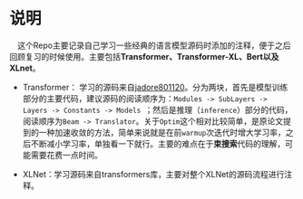 # 说明

&emsp;这个Repo主要记录自己学习一些经典的语言模型源码时添加的注释，便于之后回顾复习的时候使用。主要包括**Transformer、Transformer-XL、Bert以及XLnet**。



- Transformer： 学习的源码来自[jadore801120](https://github.com/jadore801120/attention-is-all-you-need-pytorch)。分为两块，首先是模型训练部分的主要代码，建议源码的阅读顺序为：`Modules -> SubLayers -> Layers -> Constants -> Models `；然后是推理（`inference`）部分的代码，阅读顺序为`Beam -> Translator`。关于`Optim`这个相对比较简单，是原论文提到的一种加速收敛的方法，简单来说就是在前`warmup`次迭代时增大学习率，之后不断减小学习率，单独看一下就行。主要的难点在于**束搜索**代码的理解，可能需要花费一点时间。

- XLNet：学习源码来自transformers库，主要对整个XLNet的源码流程进行注释。
